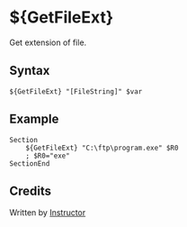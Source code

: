 # ${GetFileExt}

Get extension of file.

## Syntax

    ${GetFileExt} "[FileString]" $var

## Example

    Section
        ${GetFileExt} "C:\ftp\program.exe" $R0
        ; $R0="exe"
    SectionEnd

## Credits

Written by [Instructor][1]

[1]: http://nsis.sourceforge.net/User:Instructor
